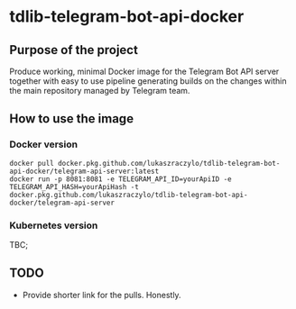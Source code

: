 # tdlib-telegram-bot-api-docker

## Purpose of the project
Produce working, minimal Docker image for the Telegram Bot API server together with easy
to use pipeline generating builds on the changes within the main repository managed by
Telegram team.

## How to use the image

### Docker version

```
docker pull docker.pkg.github.com/lukaszraczylo/tdlib-telegram-bot-api-docker/telegram-api-server:latest
docker run -p 8081:8081 -e TELEGRAM_API_ID=yourApiID -e TELEGRAM_API_HASH=yourApiHash -t docker.pkg.github.com/lukaszraczylo/tdlib-telegram-bot-api-docker/telegram-api-server
```

### Kubernetes version

TBC;

## TODO

- Provide shorter link for the pulls. Honestly.